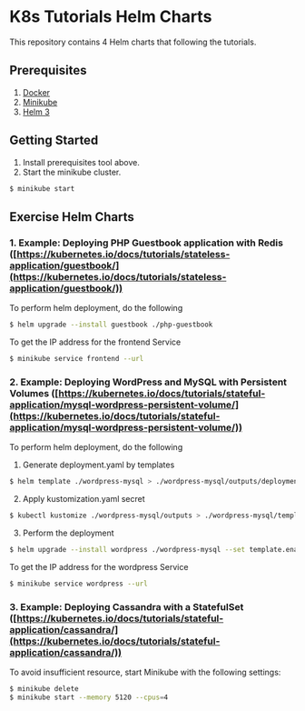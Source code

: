 # K8s Tutorials Helm Charts
This repository contains 4 Helm charts that following the tutorials.

## Prerequisites
1. [Docker](https://docs.docker.com/get-docker/)
2. [Minikube](https://minikube.sigs.k8s.io/docs/start/)
3. [Helm 3](https://helm.sh/docs/intro/install/)

## Getting Started
1. Install prerequisites tool above.
2. Start the minikube cluster.
```bash
$ minikube start
```

## Exercise Helm Charts
### 1. Example: Deploying PHP Guestbook application with Redis ([https://kubernetes.io/docs/tutorials/stateless-application/guestbook/](https://kubernetes.io/docs/tutorials/stateless-application/guestbook/))

To perform helm deployment, do the following  
```bash
$ helm upgrade --install guestbook ./php-guestbook
```
To get the IP address for the frontend Service
```bash
$ minikube service frontend --url
```

### 2. Example: Deploying WordPress and MySQL with Persistent Volumes ([https://kubernetes.io/docs/tutorials/stateful-application/mysql-wordpress-persistent-volume/](https://kubernetes.io/docs/tutorials/stateful-application/mysql-wordpress-persistent-volume/))

To perform helm deployment, do the following  
1. Generate deployment.yaml by templates
```bash
$ helm template ./wordpress-mysql > ./wordpress-mysql/outputs/deployment.yaml
```
2. Apply kustomization.yaml secret
```bash
$ kubectl kustomize ./wordpress-mysql/outputs > ./wordpress-mysql/templates/deployment.yaml
```
3. Perform the deployment
```bash
$ helm upgrade --install wordpress ./wordpress-mysql --set template.enabled=false
```
To get the IP address for the wordpress Service
```bash
$ minikube service wordpress --url
```

### 3. Example: Deploying Cassandra with a StatefulSet ([https://kubernetes.io/docs/tutorials/stateful-application/cassandra/](https://kubernetes.io/docs/tutorials/stateful-application/cassandra/))

To avoid insufficient resource, start Minikube with the following settings:
```bash
$ minikube delete
$ minikube start --memory 5120 --cpus=4
```